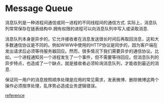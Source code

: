 # Message Queue

消息队列是一种进程间通信或同一进程的不同线程间的通信方式. 实际上，消息队列常常保存在链表结构中.拥有权限的进程可以向消息队列中写入或读取消息.

消息队列本身是异步的，它允许接收者在消息发送很长时间后再取回消息，这和大多数通信协议是不同的。例如WWW中使用的HTTP协议是同步的，因为客户端在发出请求后必须等待服务器回应。然而，很多情况下我们需要异步的通信协议。比如，一个进程通知另一个进程发生了一个事件，但不需要等待回应。但消息队列的异步特点，也造成了一个缺点，就是接收者必须轮询消息队列，才能收到最近的消息.

保证同一用户的消息按照顺序处理是应用的常见需求，发表微博、删除微博这两个操作必须按序处理，乱序势必造成业务逻辑错误。

[reference](http://www.bitstech.net/tag/%E6%B6%88%E6%81%AF%E9%98%9F%E5%88%97%EF%BC%8C-%E8%AE%BE%E8%AE%A1%E6%A8%A1%E5%BC%8F/)

